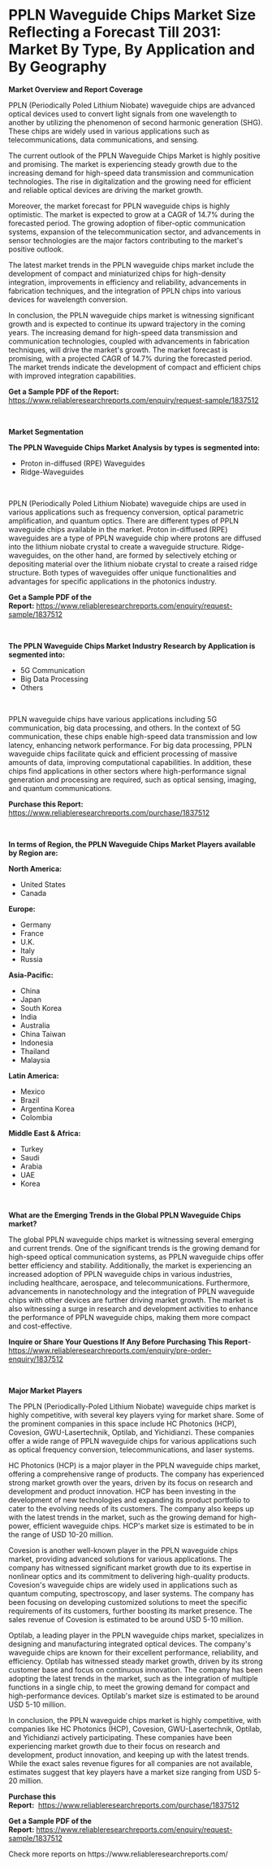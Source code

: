 <p><h1>PPLN Waveguide Chips Market Size Reflecting a Forecast Till 2031: Market By Type, By Application and By Geography</h1></p><p><strong>Market Overview and Report Coverage</strong></p>
<p><p>PPLN (Periodically Poled Lithium Niobate) waveguide chips are advanced optical devices used to convert light signals from one wavelength to another by utilizing the phenomenon of second harmonic generation (SHG). These chips are widely used in various applications such as telecommunications, data communications, and sensing.</p><p>The current outlook of the PPLN Waveguide Chips Market is highly positive and promising. The market is experiencing steady growth due to the increasing demand for high-speed data transmission and communication technologies. The rise in digitalization and the growing need for efficient and reliable optical devices are driving the market growth.</p><p>Moreover, the market forecast for PPLN waveguide chips is highly optimistic. The market is expected to grow at a CAGR of 14.7% during the forecasted period. The growing adoption of fiber-optic communication systems, expansion of the telecommunication sector, and advancements in sensor technologies are the major factors contributing to the market's positive outlook.</p><p>The latest market trends in the PPLN waveguide chips market include the development of compact and miniaturized chips for high-density integration, improvements in efficiency and reliability, advancements in fabrication techniques, and the integration of PPLN chips into various devices for wavelength conversion.</p><p>In conclusion, the PPLN waveguide chips market is witnessing significant growth and is expected to continue its upward trajectory in the coming years. The increasing demand for high-speed data transmission and communication technologies, coupled with advancements in fabrication techniques, will drive the market's growth. The market forecast is promising, with a projected CAGR of 14.7% during the forecasted period. The market trends indicate the development of compact and efficient chips with improved integration capabilities.</p></p>
<p><strong>Get a Sample PDF of the Report:</strong> <a href="https://www.reliableresearchreports.com/enquiry/request-sample/1837512">https://www.reliableresearchreports.com/enquiry/request-sample/1837512</a></p>
<p>&nbsp;</p>
<p><strong>Market Segmentation</strong></p>
<p><strong>The PPLN Waveguide Chips Market Analysis by types is segmented into:</strong></p>
<p><ul><li>Proton in-diffused (RPE) Waveguides</li><li>Ridge-Waveguides</li></ul></p>
<p>&nbsp;</p>
<p><p>PPLN (Periodically Poled Lithium Niobate) waveguide chips are used in various applications such as frequency conversion, optical parametric amplification, and quantum optics. There are different types of PPLN waveguide chips available in the market. Proton in-diffused (RPE) waveguides are a type of PPLN waveguide chip where protons are diffused into the lithium niobate crystal to create a waveguide structure. Ridge-waveguides, on the other hand, are formed by selectively etching or depositing material over the lithium niobate crystal to create a raised ridge structure. Both types of waveguides offer unique functionalities and advantages for specific applications in the photonics industry.</p></p>
<p><strong>Get a Sample PDF of the Report:</strong>&nbsp;<a href="https://www.reliableresearchreports.com/enquiry/request-sample/1837512">https://www.reliableresearchreports.com/enquiry/request-sample/1837512</a></p>
<p>&nbsp;</p>
<p><strong>The PPLN Waveguide Chips Market Industry Research by Application is segmented into:</strong></p>
<p><ul><li>5G Communication</li><li>Big Data Processing</li><li>Others</li></ul></p>
<p>&nbsp;</p>
<p><p>PPLN waveguide chips have various applications including 5G communication, big data processing, and others. In the context of 5G communication, these chips enable high-speed data transmission and low latency, enhancing network performance. For big data processing, PPLN waveguide chips facilitate quick and efficient processing of massive amounts of data, improving computational capabilities. In addition, these chips find applications in other sectors where high-performance signal generation and processing are required, such as optical sensing, imaging, and quantum communications.</p></p>
<p><strong>Purchase this Report:</strong>&nbsp; <a href="https://www.reliableresearchreports.com/purchase/1837512">https://www.reliableresearchreports.com/purchase/1837512</a></p>
<p>&nbsp;</p>
<p><strong>In terms of Region, the PPLN Waveguide Chips Market Players available by Region are:</strong></p>
<p>
    <p> <strong> North America: </strong>
        <ul>
            <li>United States</li>
            <li>Canada</li>
        </ul>
        </p> 
    <p> <strong> Europe: </strong>
        <ul>
            <li>Germany</li>
            <li>France</li>
            <li>U.K.</li>
            <li>Italy</li>
            <li>Russia</li>
        </ul>
        </p> 
    <p> <strong> Asia-Pacific: </strong>
        <ul>
            <li>China</li>
            <li>Japan</li>
            <li>South Korea</li>
            <li>India</li>
            <li>Australia</li>
            <li>China Taiwan</li>
            <li>Indonesia</li>
            <li>Thailand</li>
            <li>Malaysia</li>
        </ul>
        </p> 
    <p> <strong> Latin America: </strong>
        <ul>
            <li>Mexico</li>
            <li>Brazil</li>
            <li>Argentina Korea</li>
            <li>Colombia</li>
        </ul>
        </p> 
    <p> <strong> Middle East & Africa: </strong>
        <ul>
            <li>Turkey</li>
            <li>Saudi</li>
            <li>Arabia</li>
            <li>UAE</li>
            <li>Korea</li>
        </ul>
    </p>
    </p>
<p>&nbsp;</p>
<p><strong>What are the Emerging Trends in the Global PPLN Waveguide Chips market?</strong></p>
<p><p>The global PPLN waveguide chips market is witnessing several emerging and current trends. One of the significant trends is the growing demand for high-speed optical communication systems, as PPLN waveguide chips offer better efficiency and stability. Additionally, the market is experiencing an increased adoption of PPLN waveguide chips in various industries, including healthcare, aerospace, and telecommunications. Furthermore, advancements in nanotechnology and the integration of PPLN waveguide chips with other devices are further driving market growth. The market is also witnessing a surge in research and development activities to enhance the performance of PPLN waveguide chips, making them more compact and cost-effective.</p></p>
<p><strong>Inquire or Share Your Questions If Any Before Purchasing This Report</strong>- <a href="https://www.reliableresearchreports.com/enquiry/pre-order-enquiry/1837512">https://www.reliableresearchreports.com/enquiry/pre-order-enquiry/1837512</a></p>
<p>&nbsp;</p>
<p><strong>Major Market Players</strong></p>
<p><p>The PPLN (Periodically-Poled Lithium Niobate) waveguide chips market is highly competitive, with several key players vying for market share. Some of the prominent companies in this space include HC Photonics (HCP), Covesion, GWU-Lasertechnik, Optilab, and Yichidianzi. These companies offer a wide range of PPLN waveguide chips for various applications such as optical frequency conversion, telecommunications, and laser systems.</p><p>HC Photonics (HCP) is a major player in the PPLN waveguide chips market, offering a comprehensive range of products. The company has experienced strong market growth over the years, driven by its focus on research and development and product innovation. HCP has been investing in the development of new technologies and expanding its product portfolio to cater to the evolving needs of its customers. The company also keeps up with the latest trends in the market, such as the growing demand for high-power, efficient waveguide chips. HCP's market size is estimated to be in the range of USD 10-20 million.</p><p>Covesion is another well-known player in the PPLN waveguide chips market, providing advanced solutions for various applications. The company has witnessed significant market growth due to its expertise in nonlinear optics and its commitment to delivering high-quality products. Covesion's waveguide chips are widely used in applications such as quantum computing, spectroscopy, and laser systems. The company has been focusing on developing customized solutions to meet the specific requirements of its customers, further boosting its market presence. The sales revenue of Covesion is estimated to be around USD 5-10 million.</p><p>Optilab, a leading player in the PPLN waveguide chips market, specializes in designing and manufacturing integrated optical devices. The company's waveguide chips are known for their excellent performance, reliability, and efficiency. Optilab has witnessed steady market growth, driven by its strong customer base and focus on continuous innovation. The company has been adopting the latest trends in the market, such as the integration of multiple functions in a single chip, to meet the growing demand for compact and high-performance devices. Optilab's market size is estimated to be around USD 5-10 million.</p><p>In conclusion, the PPLN waveguide chips market is highly competitive, with companies like HC Photonics (HCP), Covesion, GWU-Lasertechnik, Optilab, and Yichidianzi actively participating. These companies have been experiencing market growth due to their focus on research and development, product innovation, and keeping up with the latest trends. While the exact sales revenue figures for all companies are not available, estimates suggest that key players have a market size ranging from USD 5-20 million.</p></p>
<p><strong>Purchase this Report:</strong>&nbsp;&nbsp;<a href="https://www.reliableresearchreports.com/purchase/1837512">https://www.reliableresearchreports.com/purchase/1837512</a></p>
<p></p>
<p><strong>Get a Sample PDF of the Report:</strong>&nbsp;<a href="https://www.reliableresearchreports.com/enquiry/request-sample/1837512">https://www.reliableresearchreports.com/enquiry/request-sample/1837512</a></p>
<p>Check more reports on https://www.reliableresearchreports.com/</p>